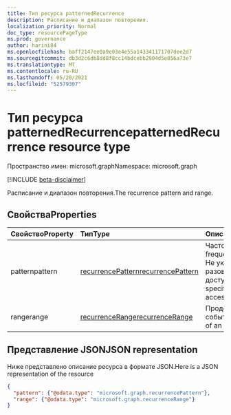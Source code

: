 ```yaml
---
title: Тип ресурса patternedRecurrence
description: Расписание и диапазон повторения.
localization_priority: Normal
doc_type: resourcePageType
ms.prod: governance
author: harini84
ms.openlocfilehash: baff2147ee0a9e03e4e55a143341171707dee2d7
ms.sourcegitcommit: db3d2c6db8dd8f8cc14bdcebb2904d5e056a73e7
ms.translationtype: MT
ms.contentlocale: ru-RU
ms.lasthandoff: 05/20/2021
ms.locfileid: "52579307"
---
```

# <a name="patternedrecurrence-resource-type"></a><span data-ttu-id="99463-103">Тип ресурса patternedRecurrence</span><span class="sxs-lookup"><span data-stu-id="99463-103">patternedRecurrence resource type</span></span>

<span data-ttu-id="99463-104">Пространство имен: microsoft.graph</span><span class="sxs-lookup"><span data-stu-id="99463-104">Namespace: microsoft.graph</span></span>

[!INCLUDE [beta-disclaimer](../../includes/beta-disclaimer.md)]

<span data-ttu-id="99463-105">Расписание и диапазон повторения.</span><span class="sxs-lookup"><span data-stu-id="99463-105">The recurrence pattern and range.</span></span>

## <a name="properties"></a><span data-ttu-id="99463-106">Свойства</span><span class="sxs-lookup"><span data-stu-id="99463-106">Properties</span></span>
| <span data-ttu-id="99463-107">Свойство</span><span class="sxs-lookup"><span data-stu-id="99463-107">Property</span></span>     | <span data-ttu-id="99463-108">Тип</span><span class="sxs-lookup"><span data-stu-id="99463-108">Type</span></span>   |<span data-ttu-id="99463-109">Описание</span><span class="sxs-lookup"><span data-stu-id="99463-109">Description</span></span>|
|:---------------|:--------|:----------|
|<span data-ttu-id="99463-110">pattern</span><span class="sxs-lookup"><span data-stu-id="99463-110">pattern</span></span>|[<span data-ttu-id="99463-111">recurrencePattern</span><span class="sxs-lookup"><span data-stu-id="99463-111">recurrencePattern</span></span>](recurrencepattern.md)|<span data-ttu-id="99463-112">Частота события.</span><span class="sxs-lookup"><span data-stu-id="99463-112">The frequency of an event.</span></span> <span data-ttu-id="99463-113">Не указывая для разового просмотра доступа.</span><span class="sxs-lookup"><span data-stu-id="99463-113">Do not specify for a one-time access review.</span></span>|
|<span data-ttu-id="99463-114">range</span><span class="sxs-lookup"><span data-stu-id="99463-114">range</span></span>|[<span data-ttu-id="99463-115">recurrenceRange</span><span class="sxs-lookup"><span data-stu-id="99463-115">recurrenceRange</span></span>](recurrencerange.md)|<span data-ttu-id="99463-116">Продолжительность события.</span><span class="sxs-lookup"><span data-stu-id="99463-116">The duration of an event.</span></span>|

## <a name="json-representation"></a><span data-ttu-id="99463-117">Представление JSON</span><span class="sxs-lookup"><span data-stu-id="99463-117">JSON representation</span></span>

<span data-ttu-id="99463-118">Ниже представлено описание ресурса в формате JSON.</span><span class="sxs-lookup"><span data-stu-id="99463-118">Here is a JSON representation of the resource</span></span>

<!-- {
  "blockType": "resource",
  "optionalProperties": [

  ],
  "@odata.type": "microsoft.graph.patternedRecurrence"
}-->

```json
{
  "pattern": {"@odata.type": "microsoft.graph.recurrencePattern"},
  "range": {"@odata.type": "microsoft.graph.recurrenceRange"}
}

```

<!-- uuid: 8fcb5dbc-d5aa-4681-8e31-b001d5168d79
2015-10-25 14:57:30 UTC -->
<!--
{
  "type": "#page.annotation",
  "description": "patternedRecurrence resource",
  "keywords": "",
  "section": "documentation",
  "tocPath": "",
  "suppressions": []
}
-->


